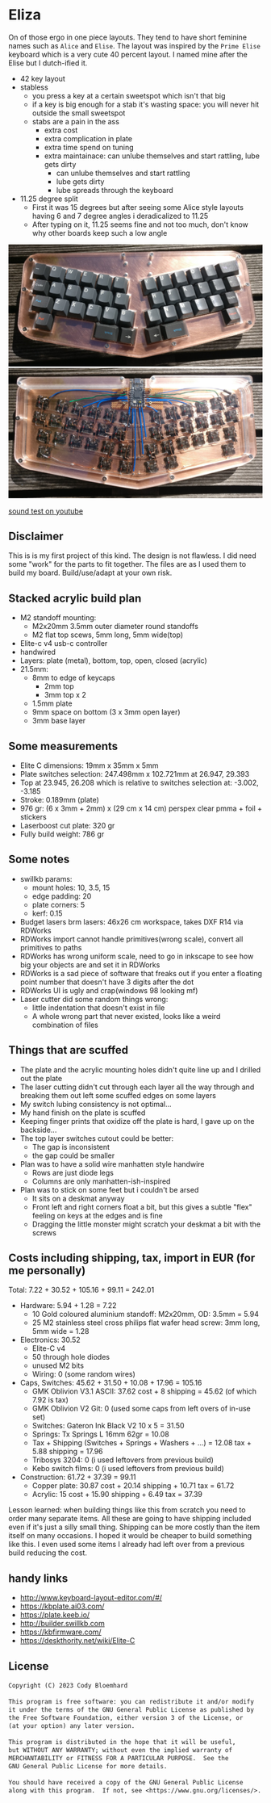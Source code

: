 # Eliza

On of those ergo in one piece layouts.
They tend to have short feminine names such as `Alice` and `Elise`.
The layout was inspired by the `Prime Elise` keyboard which is a very cute 40 percent layout.
I named mine after the Elise but I dutch-ified it.
- 42 key layout
- stabless
  - you press a key at a certain sweetspot which isn't that big
  - if a key is big enough for a stab it's wasting space: you will never hit outside the small sweetspot
  - stabs are a pain in the ass
    - extra cost
    - extra complication in plate
    - extra time spend on tuning
    - extra maintainace: can unlube themselves and start rattling, lube gets dirty
      - can unlube themselves and start rattling
      - lube gets dirty
      - lube spreads through the keyboard
- 11.25 degree split
  - First it was 15 degrees but after seeing some Alice style layouts having 6 and 7 degree angles i deradicalized to 11.25
  - After typing on it, 11.25 seems fine and not too much, don't know why other boards keep such a low angle

![](eliza.jpg)
![](eliza-handwire.jpg)

[sound test on youtube](https://youtu.be/kfLyLSXiLqk)

## Disclaimer

This is is my first project of this kind. The design is not flawless.
I did need some "work" for the parts to fit together.
The files are as I used them to build my board.
Build/use/adapt at your own risk.

## Stacked acrylic build plan

- M2 standoff mounting:
  - M2x20mm 3.5mm outer diameter round standoffs
  - M2 flat top scews, 5mm long, 5mm wide(top)
- Elite-c v4 usb-c controller
- handwired
- Layers: plate (metal), bottom, top, open, closed (acrylic)
- 21.5mm:
  - 8mm to edge of keycaps
    - 2mm top
    - 3mm top x 2
  - 1.5mm plate
  - 9mm space on bottom (3 x 3mm open layer)
  - 3mm base layer

## Some measurements
- Elite C dimensions: 19mm x 35mm x 5mm
- Plate switches selection: 247.498mm x 102.721mm at 26.947, 29.393
- Top at 23.945, 26.208 which is relative to switches selection at: -3.002, -3.185
- Stroke: 0.189mm (plate)
- 976 gr: (6 x 3mm + 2mm) x (29 cm x 14 cm) perspex clear pmma + foil + stickers
- Laserboost cut plate: 320 gr
- Fully build weight: 786 gr

## Some notes

- swillkb params:
  - mount holes: 10, 3.5, 15
  - edge padding: 20
  - plate corners: 5
  - kerf: 0.15
- Budget lasers brm lasers: 46x26 cm workspace, takes DXF R14 via RDWorks
- RDWorks import cannot handle primitives(wrong scale), convert all primitives to paths
- RDWorks has wrong uniform scale, need to go in inkscape to see how big your objects are and set it in RDWorks
- RDWorks is a sad piece of software that freaks out if you enter a floating point number that doesn't have 3 digits after the dot
- RDWorks UI is ugly and crap(windows 98 looking mf)
- Laser cutter did some random things wrong:
  - little indentation that doesn't exist in file
  - A whole wrong part that never existed, looks like a weird combination of files

## Things that are scuffed

- The plate and the acrylic mounting holes didn't quite line up and I drilled out the plate
- The laser cutting didn't cut through each layer all the way through and breaking them out left some
scuffed edges on some layers
- My switch lubing consistency is not optimal...
- My hand finish on the plate is scuffed
- Keeping finger prints that oxidize off the plate is hard, I gave up on the backside...
- The top layer switches cutout could be better:
  - The gap is inconsistent
  - the gap could be smaller
- Plan was to have a solid wire manhatten style handwire
  - Rows are just diode legs
  - Columns are only manhatten-ish-inspired
- Plan was to stick on some feet but i couldn't be arsed
  - It sits on a deskmat anyway
  - Front left and right corners float a bit, but this gives a subtle "flex" feeling on keys at the edges and is fine
  - Dragging the little monster might scratch your deskmat a bit with the screws

## Costs including shipping, tax, import in EUR (for me personally)

Total: 7.22 + 30.52 + 105.16 + 99.11 = 242.01
- Hardware: 5.94 + 1.28 = 7.22
  - 10 Gold coloured aluminium standoff: M2x20mm, OD: 3.5mm =  5.94
  - 25 M2 stainless steel cross philips flat wafer head screw: 3mm long, 5mm wide = 1.28
- Electronics: 30.52
  - Elite-C v4
  - 50 through hole diodes
  - unused M2 bits
  - Wiring: 0 (some random wires)
- Caps, Switches: 45.62 + 31.50 + 10.08 + 17.96 = 105.16
  - GMK Oblivion V3.1 ASCII: 37.62 cost + 8 shipping = 45.62 (of which 7.92 is tax)
  - GMK Oblivion V2 Git: 0 (used some caps from left overs of in-use set)
  - Switches: Gateron Ink Black V2 10 x 5 = 31.50
  - Springs: Tx Springs L 16mm 62gr = 10.08
  - Tax + Shipping (Switches + Springs + Washers + ...) = 12.08 tax + 5.88 shipping = 17.96
  - Tribosys 3204: 0 (i used leftovers from previous build)
  - Kebo switch films: 0 (i used leftovers from previous build)
- Construction: 61.72 + 37.39 = 99.11
  - Copper plate: 30.87 cost + 20.14 shipping + 10.71 tax = 61.72
  - Acrylic: 15 cost + 15.90 shipping + 6.49 tax = 37.39

Lesson learned: when building things like this from scratch you need to order many separate items.
All these are going to have shipping included even if it's just a silly small thing.
Shipping can be more costly than the item itself on many occasions.
I hoped it would be cheaper to build something like this.
I even used some items I already had left over from a previous build reducing the cost.

## handy links

- http://www.keyboard-layout-editor.com/#/
- https://kbplate.ai03.com/
- https://plate.keeb.io/
- http://builder.swillkb.com
- https://kbfirmware.com/
- https://deskthority.net/wiki/Elite-C

## License

```
Copyright (C) 2023 Cody Bloemhard

This program is free software: you can redistribute it and/or modify
it under the terms of the GNU General Public License as published by
the Free Software Foundation, either version 3 of the License, or
(at your option) any later version.

This program is distributed in the hope that it will be useful,
but WITHOUT ANY WARRANTY; without even the implied warranty of
MERCHANTABILITY or FITNESS FOR A PARTICULAR PURPOSE.  See the
GNU General Public License for more details.

You should have received a copy of the GNU General Public License
along with this program.  If not, see <https://www.gnu.org/licenses/>.
```
